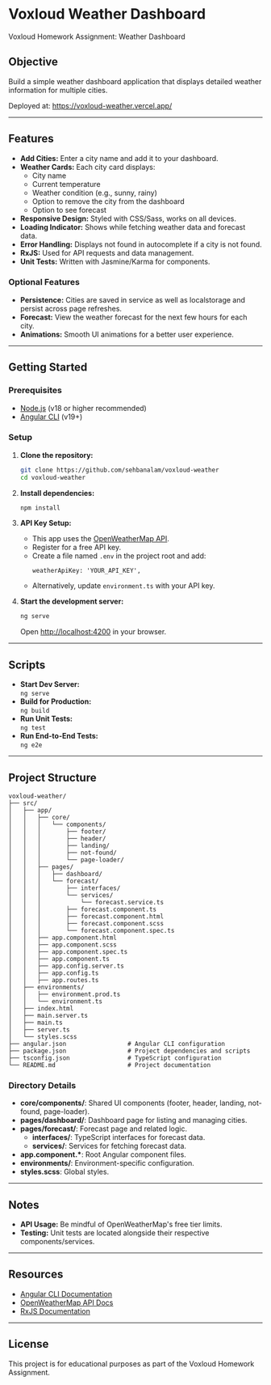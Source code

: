 # Voxloud Weather Dashboard

Voxloud Homework Assignment: Weather Dashboard

## Objective

Build a simple weather dashboard application that displays detailed weather information for multiple cities.

Deployed at: https://voxloud-weather.vercel.app/

---

## Features

- **Add Cities:** Enter a city name and add it to your dashboard.
- **Weather Cards:** Each city card displays:
  - City name
  - Current temperature
  - Weather condition (e.g., sunny, rainy)
  - Option to remove the city from the dashboard
  - Option to see forecast
- **Responsive Design:** Styled with CSS/Sass, works on all devices.
- **Loading Indicator:** Shows while fetching weather data and forecast data.
- **Error Handling:** Displays not found in autocomplete if a city is not found.
- **RxJS:** Used for API requests and data management.
- **Unit Tests:** Written with Jasmine/Karma for components.

### Optional Features

- **Persistence:** Cities are saved in service as well as localstorage and persist across page refreshes.
- **Forecast:** View the weather forecast for the next few hours for each city.
- **Animations:** Smooth UI animations for a better user experience.

---

## Getting Started

### Prerequisites

- [Node.js](https://nodejs.org/) (v18 or higher recommended)
- [Angular CLI](https://angular.dev/tools/cli) (v19+)

### Setup

1. **Clone the repository:**
   ```bash
   git clone https://github.com/sehbanalam/voxloud-weather
   cd voxloud-weather
   ```

2. **Install dependencies:**
   ```bash
   npm install
   ```

3. **API Key Setup:**
   - This app uses the [OpenWeatherMap API](https://openweathermap.org/api).
   - Register for a free API key.
   - Create a file named `.env` in the project root and add:
     ```
     weatherApiKey: 'YOUR_API_KEY',
     ```
   - Alternatively, update `environment.ts` with your API key.

4. **Start the development server:**
   ```bash
   ng serve
   ```
   Open [http://localhost:4200](http://localhost:4200) in your browser.

---

## Scripts

- **Start Dev Server:**  
  `ng serve`
- **Build for Production:**  
  `ng build`
- **Run Unit Tests:**  
  `ng test`
- **Run End-to-End Tests:**  
  `ng e2e`

---

## Project Structure

```
voxloud-weather/
├── src/
│   ├── app/
│   │   ├── core/
│   │   │   └── components/
│   │   │       ├── footer/
│   │   │       ├── header/
│   │   │       ├── landing/
│   │   │       ├── not-found/
│   │   │       └── page-loader/
│   │   ├── pages/
│   │   │   ├── dashboard/
│   │   │   └── forecast/
│   │   │       ├── interfaces/
│   │   │       └── services/
│   │   │           └── forecast.service.ts
│   │   │       ├── forecast.component.ts
│   │   │       ├── forecast.component.html
│   │   │       ├── forecast.component.scss
│   │   │       └── forecast.component.spec.ts
│   │   ├── app.component.html
│   │   ├── app.component.scss
│   │   ├── app.component.spec.ts
│   │   ├── app.component.ts
│   │   ├── app.config.server.ts
│   │   ├── app.config.ts
│   │   ├── app.routes.ts
│   ├── environments/
│   │   ├── environment.prod.ts
│   │   └── environment.ts
│   ├── index.html
│   ├── main.server.ts
│   ├── main.ts
│   ├── server.ts
│   └── styles.scss
├── angular.json                 # Angular CLI configuration
├── package.json                 # Project dependencies and scripts
├── tsconfig.json                # TypeScript configuration
└── README.md                    # Project documentation
```

### Directory Details

- **core/components/**: Shared UI components (footer, header, landing, not-found, page-loader).
- **pages/dashboard/**: Dashboard page for listing and managing cities.
- **pages/forecast/**: Forecast page and related logic.
  - **interfaces/**: TypeScript interfaces for forecast data.
  - **services/**: Services for fetching forecast data.
- **app.component.\***: Root Angular component files.
- **environments/**: Environment-specific configuration.
- **styles.scss**: Global styles.

---

## Notes

- **API Usage:** Be mindful of OpenWeatherMap's free tier limits.
- **Testing:** Unit tests are located alongside their respective components/services.

---

## Resources

- [Angular CLI Documentation](https://angular.dev/tools/cli)
- [OpenWeatherMap API Docs](https://openweathermap.org/api)
- [RxJS Documentation](https://rxjs.dev/)

---

## License

This project is for educational purposes as part of the Voxloud Homework Assignment.
